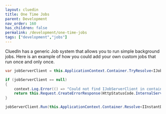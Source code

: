 ```yaml
---
layout: cluedin
title: One Time Jobs
parent: Development
nav_order: 160
has_children: false
permalink: /development/one-time-jobs
tags: ["development","jobs"]
---
```


CluedIn has a generic Job system that allows you to run simple background jobs. Here is an example of how you could add your own custom jobs that run once and only once. 

```csharp
var jobServerClient = this.ApplicationContext.Container.TryResolve<IJobServerClient>();

if (jobServerClient == null)
{
    context.Log.Error(() => "Could not find IJobServerClient in container");
    return this.Request.CreateErrorResponse(HttpStatusCode.InternalServerError, "Our job server is down and not accepting new providers for now. Please try again later.");
}

jobServerClient.Run(this.ApplicationContext.Container.Resolve<IInstantDetailedCrawlJob>(), new JobArgs() { UserId = context.Principal.Identity.UserId.ToString(), Message = providerDefinition.ProviderId.ToString(), ConfigurationId = providerDefinition.Id.ToString(), OrganizationId = context.Organization.Id.ToString(), Schedule = jobDataCheck.Schedule(DateTimeOffset.Now, providerDefinition.WebHooks != null ? providerDefinition.WebHooks.Value : false) });
```     

